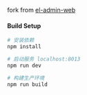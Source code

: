 fork from <a href="https://github.com/elunez/eladmin-web">el-admin-web</a>

#### Build Setup
``` bash
# 安装依赖
npm install

# 启动服务 localhost:8013
npm run dev

# 构建生产环境
npm run build
```
